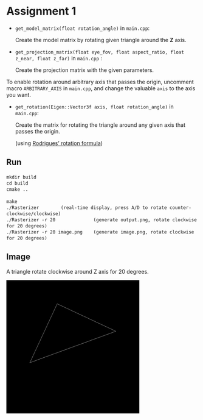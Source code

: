 # Assignment 1

* `get_model_matrix(float rotation_angle)` in `main.cpp`: 

  Create the model matrix by rotating given triangle around the **Z** axis.

* `get_projection_matrix(float eye_fov, float aspect_ratio, float z_near, float z_far)` in `main.cpp` :

  Create the projection matrix with the given parameters.



To enable rotation around arbitrary axis that passes the origin, uncomment macro `ARBITRARY_AXIS` in `main.cpp`, and change the valuable `axis`  to the axis you want.

* `get_rotation(Eigen::Vector3f axis, float rotation_angle)` in `main.cpp`:

  Create the matrix for rotating the triangle around any given axis that passes the origin.

  (using [Rodrigues’ rotation formula](https://en.wikipedia.org/wiki/Rodrigues%27_rotation_formula))



## Run

```shell
mkdir build
cd build
cmake ..

make
./Rasterizer		(real-time display, press A/D to rotate counter-clockwise/clockwise)
./Rasterizer -r 20				(generate output.png, rotate clockwise for 20 degrees)
./Rasterizer -r 20 image.png	(generate image.png, rotate clockwise for 20 degrees)
```



## Image

A triangle rotate clockwise around Z axis for 20 degrees. 

<img src="image/output.png" alt="./Rasterizer -r 20" style="zoom:50%;" />